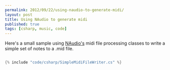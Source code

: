 ```yaml
---
permalink: 2012/09/22/using-naudio-to-generate-midi/
layout: post
title: Using NAudio to generate midi
published: true
tags: [csharp, music, code]
---
```


Here's a small sample using <a href="https://github.com/naudio/NAudio" alt="link to NAudio site">NAudio's</a> midi
file processing classes to write a simple set of notes to a .mid file.

```csharp

{% include "code/csharp/SimpleMidiFileWriter.cs" %}

```
